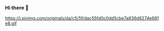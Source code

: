 ### Hi there 👋

https://i.pinimg.com/originals/da/c5/5f/dac55fd0c0dd5cbe7a836d6274e681e8.gif


<!--
**andrescardonach88/andrescardonach88** is a ✨ _special_ ✨ repository because its `README.md` (this file) appears on your GitHub profile.

Here are some ideas to get you started:

- 🔭 I’m currently working on ...
- 🌱 I’m currently learning ...
- 👯 I’m looking to collaborate on ...
- 🤔 I’m looking for help with ...
- 💬 Ask me about ...
- 📫 How to reach me: ...
- 😄 Pronouns: ...
- ⚡ Fun fact: ...
-->
